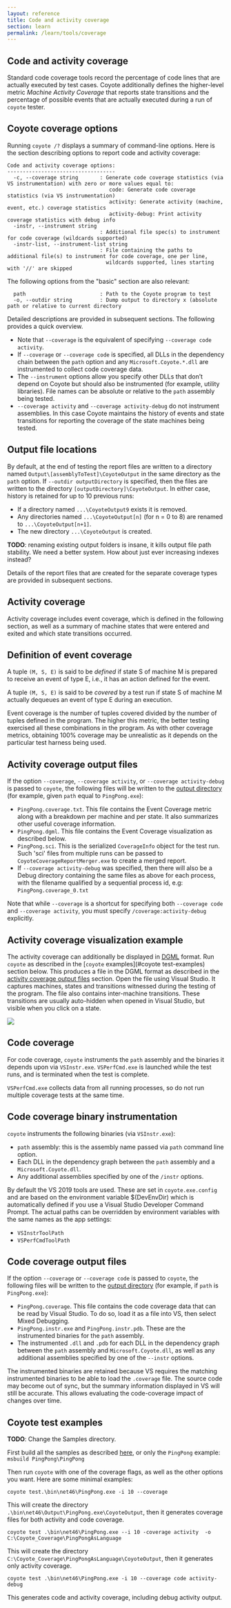 ```yaml
---
layout: reference
title: Code and activity coverage
section: learn
permalink: /learn/tools/coverage
---
```


## Code and activity coverage

Standard code coverage tools record the percentage of code lines that are actually executed by test
cases. Coyote additionally defines the higher-level metric _Machine Activity Coverage_ that reports
state transitions and the percentage of possible events that are actually executed during a run of
`coyote` tester.

## Coyote coverage options

Running `coyote /?` displays a summary of command-line options. Here is the section describing options
to report code and activity coverage:

`````
Code and activity coverage options:
-----------------------------------
  -c, --coverage string       : Generate code coverage statistics (via VS instrumentation) with zero or more values equal to:
                                 code: Generate code coverage statistics (via VS instrumentation)
                                 activity: Generate activity (machine, event, etc.) coverage statistics
                                 activity-debug: Print activity coverage statistics with debug info
  -instr, --instrument string
                              : Additional file spec(s) to instrument for code coverage (wildcards supported)
  -instr-list, --instrument-list string
                              : File containing the paths to additional file(s) to instrument for code coverage, one per line,
                                wildcards supported, lines starting with '//' are skipped
`````

The following options from the "basic" section are also relevant:

```
  path                        : Path to the Coyote program to test
  -o, --outdir string         : Dump output to directory x (absolute path or relative to current directory
```

Detailed descriptions are provided in subsequent sections. The following provides a quick overview.

* Note that `--coverage` is the equivalent of specifying `--coverage code activity`.
* If `--coverage` or `--coverage code` is specified, all DLLs in the dependency chain between the `path` option and any `Microsoft.Coyote.*.dll` are instrumented to collect code coverage data.
* The `--instrument` options allow you specify other DLLs that don’t depend on Coyote but should also be instrumented (for example, utility libraries). File names can be absolute or relative to the `path` assembly being tested.
* `--coverage activity` and `--coverage activity-debug` do not instrument assemblies. In this case Coyote maintains the history of events and state transitions for reporting the coverage of the state machines being tested.

## Output file locations

By default, at the end of testing the report files are written to a directory named
`Output\[assemblyToTest]\CoyoteOutput` in the same directory as the `path` option.
If `--outdir outputDirectory` is specified, then the files are written to the directory
`[outputDirectory]\CoyoteOutput`. In either case, history is retained for up to 10 previous runs:
  * If a directory named `...\CoyoteOutput9` exists it is removed.
  * Any directories named `...\CoyoteOutput[n]` (for n = 0 to 8) are renamed to `...\CoyoteOutput[n+1]`.
  * The new directory `...\CoyoteOutput` is created.

**TODO**: renaming existing output folders is insane, it kills output file path stability.
We need a better system. How about just ever increasing indexes instead?

Details of the report files that are created for the separate coverage types are provided in
subsequent sections.

## Activity coverage

Activity coverage includes event coverage, which is defined in the following section, as well as a
summary of machine states that were entered and exited and which state transitions occurred.

## Definition of event coverage

A tuple `(M, S, E)` is said to be _defined_ if state S of machine M is prepared to receive an event of
type E, i.e., it has an action defined for the event.

A tuple `(M, S, E)` is said to be _covered_ by a test run if state S of machine M actually dequeues an
event of type E during an execution.

Event coverage is the number of tuples covered divided by the number of tuples defined in the program.
The higher this metric, the better testing exercised all these combinations in the program. As with
other coverage metrics, obtaining 100% coverage may be unrealistic as it depends on the particular test
harness being used.

## Activity coverage output files

If the option `--coverage`, `--coverage activity`, or `--coverage activity-debug` is passed to
`coyote`, the following files will be written to the [output directory](#output-file-locations)
(for example, given `path` equal to `PingPong.exe`):
* `PingPong.coverage.txt`. This file contains the Event Coverage metric along with a breakdown per machine and per state. It also summarizes other useful coverage information.
* `PingPong.dgml`. This file contains the Event Coverage visualization as described below.
* `PingPong.sci`. This is the serialized `CoverageInfo` object for the test run. Such 'sci' files from multiple runs can be passed to `CoyoteCoverageReportMerger.exe` to create a merged report.
* If `--coverage activity-debug` was specified, then there will also be a Debug directory containing the same files as above for each process, with the filename qualified by a sequential process id, e.g: `PingPong.coverage_0.txt`

Note that while `--coverage` is a shortcut for specifying both `--coverage code` and
`--coverage activity`, you must specify `/coverage:activity-debug` explicitly.

## Activity coverage visualization example

The activity coverage can additionally be displayed in [DGML](https://en.wikipedia.org/wiki/DGML)
format. Run `coyote` as described in the [`coyote` examples](#coyote test-examples) section below. This
produces a file in the DGML format as described in the
[activity coverage output files](#activity-coverage-output-files) section. Open the file using
Visual Studio. It captures machines, states and transitions witnessed during the testing of the
program. The file also contains inter-machine transitions. These transitions are usually auto-hidden
when opened in Visual Studio, but visible when you click on a state.

![](/Coyote/assets/images/PingPongVisualization.png)

## Code coverage

For code coverage, `coyote` instruments the `path` assembly and the binaries it depends upon via
`VSInstr.exe`. `VSPerfCmd.exe` is launched while the test runs, and is terminated when the test is
complete.

`VSPerfCmd.exe` collects data from all running processes, so do not run multiple coverage tests at the
same time.

## Code coverage binary instrumentation

`coyote` instruments the following binaries (via `VSInstr.exe`):
* `path` assembly: this is the assembly name passed via `path` command line option.
* Each DLL in the dependency graph between the `path` assembly and a `Microsoft.Coyote.dll`.
* Any additional assemblies specified by one of the `/instr` options.

By default the VS 2019 tools are used. These are set in `coyote.exe.config` and are based on the
environment variable $(DevEnvDir) which is automatically defined if you use a Visual Studio Developer
Command Prompt. The actual paths can be overridden by environment variables
with the same names as the app settings:
- `VSInstrToolPath`
- `VSPerfCmdToolPath`

## Code coverage output files

If the option `--coverage` or `--coverage code` is passed to `coyote`, the following files will be
written to the [output directory](#output-file-locations) (for example, if `path` is `PingPong.exe`):
* `PingPong.coverage`. This file contains the code coverage data that can be read by Visual Studio. To do so, load it as a file into VS, then select Mixed Debugging.
* `PingPong.instr.exe` and `PingPong.instr.pdb`. These are the instrumented binaries for the `path` assembly.
* The instrumented `.dll` and `.pdb` for each DLL in the dependency graph between the `path` assembly and `Microsoft.Coyote.dll`, as well as any additional assemblies specified by one of the `--instr` options.

The instrumented binaries are retained because VS requires the matching instrumented binaries to be
able to load the `.coverage` file. The source code may become out of sync, but the summary information
displayed in VS will still be accurate. This allows evaluating the code-coverage impact of changes over
time.

## Coyote test examples

**TODO**: Change the Samples directory.

First build all the samples as described [here](https://github.com/p-org/Coyote/tree/master/Samples),
or only the `PingPong` example: `msbuild PingPong\PingPong`

Then run `coyote` with one of the coverage flags, as well as the other options you want. Here are
some minimal examples:

```
coyote test.\bin\net46\PingPong.exe -i 10 --coverage
```

This will create the directory `.\bin\net46\Output\PingPong.exe\CoyoteOutput`,
then it generates coverage files for both activity and code coverage.

```
coyote test .\bin\net46\PingPong.exe --i 10 -coverage activity  -o C:\Coyote_Coverage\PingPongAsLanguage
```

This will create the directory `C:\Coyote_Coverage\PingPongAsLanguage\CoyoteOutput`,
then it generates only activity coverage.

```
coyote test .\bin\net46\PingPong.exe -i 10 --coverage code activity-debug
```

This generates code and activity coverage, including debug activity output.
